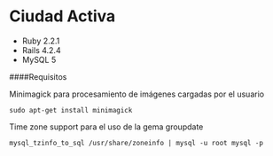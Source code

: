 # Ciudad Activa

* Ruby 2.2.1
* Rails 4.2.4
* MySQL 5




####Requisitos

Minimagick para procesamiento de imágenes cargadas por el usuario
	
	sudo apt-get install minimagick

Time zone support para el uso de la gema groupdate
	
	mysql_tzinfo_to_sql /usr/share/zoneinfo | mysql -u root mysql -p